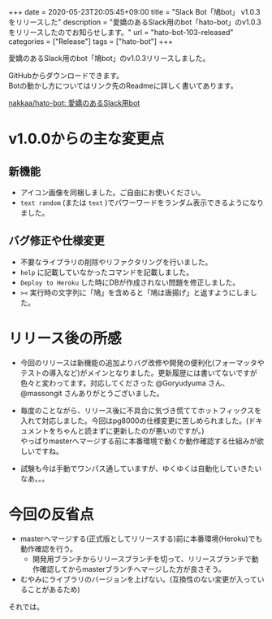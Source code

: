 +++ 
date = 2020-05-23T20:05:45+09:00
title = "Slack Bot「鳩bot」 v1.0.3をリリースした"
description = "愛嬌のあるSlack用のbot「hato-bot」のv1.0.3をリリースしたのでお知らせします。"
url = "hato-bot-103-released" 
categories = ["Release"]
tags = ["hato-bot"]
+++

愛嬌のあるSlack用のbot「鳩bot」のv1.0.3リリースしました。  

GitHubからダウンロードできます。  
Botの動かし方についてはリンク先のReadmeに詳しく書いてあります。

[nakkaa/hato-bot: 愛嬌のあるSlack用bot](https://github.com/nakkaa/hato-bot)

# v1.0.0からの主な変更点

## 新機能

* アイコン画像を同梱しました。ご自由にお使いください。
* `text random` (または `text` )でパワーワードをランダム表示できるようになりました。

## バグ修正や仕様変更

* 不要なライブラリの削除やリファクタリングを行いました。
* `help` に記載していなかったコマンドを記載しました。
* `Deploy to Heroku` した時にDBが作成されない問題を修正しました。
* `><` 実行時の文字列に「鳩」を含めると「鳩は唐揚げ」と返すようにしました。

# リリース後の所感

* 今回のリリースは新機能の追加よりバグ改修や開発の便利化(フォーマッタやテストの導入など)がメインとなりました。更新履歴には書いてないですが色々と変わってます。対応してくださった @Goryudyuma さん、 @massongit さんありがとうございました。

* 毎度のことながら、リリース後に不具合に気づき慌ててホットフィックスを入れて対応しました。今回はpg8000の仕様変更に苦しめられました。(ドキュメントをちゃんと読まずに更新したのが悪いのですが。)  
やっぱりmasterへマージする前に本番環境で動くか動作確認する仕組みが欲しいですね。  

* 試験も今は手動でワンパス通していますが、ゆくゆくは自動化していきたいなあ。。。

# 今回の反省点

* masterへマージする(正式版としてリリースする)前に本番環境(Heroku)でも動作確認を行う。
    * 開発用ブランチからリリースブランチを切って、リリースブランチで動作確認してからmasterブランチへマージした方が良さそう。
* むやみにライブラリのバージョンを上げない。(互換性のない変更が入っていることがあるため)

それでは。
